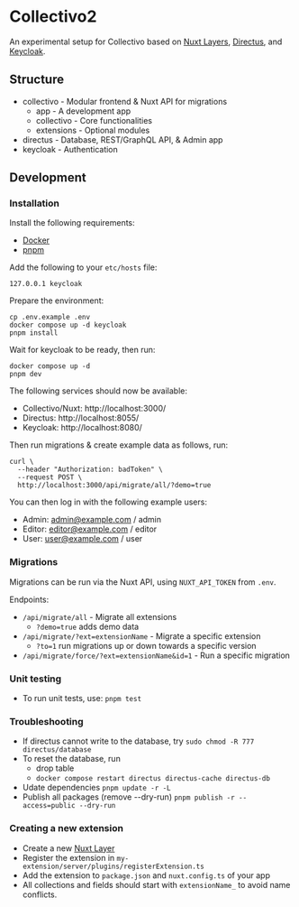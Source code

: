 # Collectivo2

An experimental setup for Collectivo based on [Nuxt Layers](https://nuxt.com/docs/guide/going-further/layers), [Directus](https://directus.io/), and [Keycloak](https://www.keycloak.org/).

## Structure

- collectivo - Modular frontend & Nuxt API for migrations
    - app - A development app
    - collectivo - Core functionalities
    - extensions - Optional modules
- directus - Database, REST/GraphQL API, & Admin app
- keycloak - Authentication

## Development

### Installation

Install the following requirements:

- [Docker](https://docs.docker.com/get-docker/)
- [pnpm](https://pnpm.io/installation)

Add the following to your `etc/hosts` file:

```
127.0.0.1 keycloak
```

Prepare the environment:

```
cp .env.example .env
docker compose up -d keycloak
pnpm install
```

Wait for keycloak to be ready, then run:

```
docker compose up -d
pnpm dev
```

The following services should now be available:

- Collectivo/Nuxt: http://localhost:3000/
- Directus: http://localhost:8055/
- Keycloak: http://localhost:8080/

Then run migrations & create example data as follows, run:

```
curl \
  --header "Authorization: badToken" \
  --request POST \
  http://localhost:3000/api/migrate/all/?demo=true
```

You can then log in with the following example users:

- Admin: admin@example.com / admin
- Editor: editor@example.com / editor
- User: user@example.com / user

### Migrations

Migrations can be run via the Nuxt API, using `NUXT_API_TOKEN` from `.env`.

Endpoints:

- `/api/migrate/all` - Migrate all extensions
    - `?demo=true` adds demo data
- `/api/migrate/?ext=extensionName` - Migrate a specific extension
    - `?to=1` run migrations up or down towards a specific version
- `/api/migrate/force/?ext=extensionName&id=1` - Run a specific migration

### Unit testing

- To run unit tests, use: `pnpm test`

### Troubleshooting

- If directus cannot write to the database, try `sudo chmod -R 777 directus/database`
- To reset the database, run
    - drop table
    - `docker compose restart directus directus-cache directus-db`
- Udate dependencies `pnpm update -r -L`
- Publish all packages (remove --dry-run) `pnpm publish -r --access=public --dry-run`

### Creating a new extension

- Create a new [Nuxt Layer](https://nuxt.com/docs/guide/going-further/layers)
- Register the extension in `my-extension/server/plugins/registerExtension.ts`
- Add the extension to `package.json` and `nuxt.config.ts` of your app
- All collections and fields should start with `extensionName_` to avoid name conflicts.
